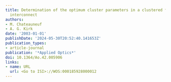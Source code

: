 ```yaml
---
title: Determination of the optimum cluster parameters in a clustered free-space optical
  interconnect
authors:
- M. Chateauneuf
- A. G. Kirk
date: '2003-01-01'
publishDate: '2024-05-30T20:52:40.141653Z'
publication_types:
- article-journal
publication: '*Applied Optics*'
doi: 10.1364/Ao.42.005906
links:
- name: URL
  url: <Go to ISI>://WOS:000185928000012
---
```

